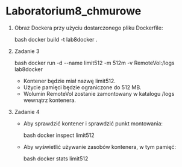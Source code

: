 # Laboratorium8_chmurowe
1. Obraz Dockera przy użyciu dostarczonego pliku Dockerfile:

   bash
   docker build -t lab8docker .
   

2. Zadanie 3

   bash
   docker run -d --name limit512 -m 512m -v RemoteVol:/logs lab8docker
   

   - Kontener będzie miał nazwę limit512.
   - Użycie pamięci będzie ograniczone do 512 MB.
   - Wolumin RemoteVol zostanie zamontowany w katalogu /logs wewnątrz kontenera.

3. Zadanie 4

   - Aby sprawdzić kontener i sprawdzić punkt montowania:

     bash
     docker inspect limit512
     

   - Aby wyświetlić używanie zasobów kontenera, w tym pamięć:

     bash
     docker stats limit512
